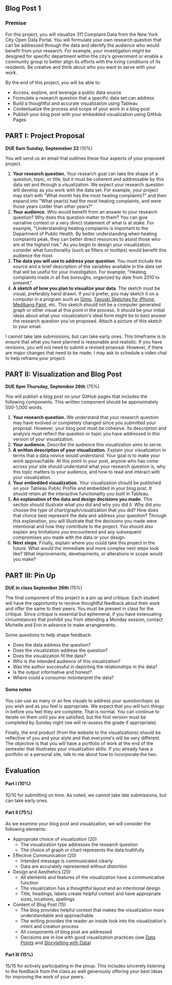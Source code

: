 ## Blog Post 1

### Premise

For this project, you will visualize 311 Complaint Data from the New York City Open Data Portal. You will formulate your own research question that can be addressed through the data and identify the audience who would benefit from your research. For example, your investigation might be designed for specific department within the city's government or enable a community group to better align its efforts with the living conditions of its residents. Be creative and think about who you want to serve with your work.

By the end of this project, you will be able to:
- Access, explore, and leverage a public data source
- Formulate a research question that a specific data set can address
- Build a thoughtful and accurate visualization using Tableau 
- Contextualize the process and scope of your work in a blog post
- Publish your blog post with your embedded visualization using GitHub Pages


## PART I: Project Proposal 

**DUE 6am Sunday, Septemeber 22** (10%)


You will send us an email that outlines these four aspects of your proposed project. 
1. **Your research question.** Your research goal can take the shape of a question, topic, or title, but it must be coherent and addressable by this data set and through a visualization. We expect your research question will develop as you work with the data set. For example, your project may start with "What month has the most heating complaints?" and then expand into "What year(s) had the most heating complaints, and were those years colder than other years?" 
2. **Your audience**. Who would benefit from an answer to your research question? Why does this question matter to them? You can give narrative context or a very direct statement of what is at stake. For example, "Understanding heating complaints is important to the Department of Public Health. By better understanding when heating complaints peak, they can better direct resources to assist those who are at the highest risk." As you begin to design your visualization, consider what functionality (such as filters or tooltips) would benefit this audience the most. 
3. **The data you will use to address your question**. You must include the source and a brief description of the variables available in the data set that will be useful for your investigation. For example, "Heating complaints made in all five boroughs, organized by date from 2010 to present." 
4. **A sketch of how you plan to visualize your data**. The sketch must be visual, preferably hand drawn. If you'd prefer, you may sketch it on a computer in a program such as [Gimp](https://www.gimp.org/downloads/), [Tayuski Sketches for iPhone](https://itunes.apple.com/us/app/tayasui-sketches/id641900855?mt=8), [Medibang Paint](https://downloads.tomsguide.com/MediBang-Paint,0301-70484.html), etc. This sketch should not be a computer generated graph or other visual at this point in the process. It should be your initial ideas about what your visualization's ideal form might be to best answer the research question you've proposed. Attach a picture of this sketch to your email.

I cannot take late submissions, but can take early ones. This timeframe is to ensure that what you have planned is reasonable and realistic. If you have revisions, you will not need to submit a revised proposal. However, if there are major changes that need to be made, I may ask to schedule a video chat to help reframe your project. 

## PART II: Visualization and Blog Post 

**DUE 6pm Thursday, September 26th** (75%)

You will publish a blog post on your GitHub pages that includes the following components. This written component should be approximately 500-1,000 words.
1. **Your research question.** We understand that your research question may have evolved or completely changed since you submitted your proposal. However, your blog post must be cohesive. Its description and analysis must reflect the question or topic you have addressed in *this* version of your visualization.
2. **Your audience.** Describe the audience this visualization aims to serve.
3. **A written description of your visualization.** Explain your visualization in terms that a data novice would understand. Your goal is to make your work approachable. At this point in your post, anyone who has come across your site should understand what your research question is, why this topic matters to your audience, and how to read and interact with your visualization.
4. **Your embedded visualization.** Your visualization should be published on your Tableau Public Profile and embedded in your blog post. It should retain all the interactive functionality you built in Tableau. 
5. **An explanation of the data and design decisions you made.** This section should illustrate what you did and why you did it. Why did you choose the type of chart/graph/visualization that you did? How does that choice best represent the data and address your question? Through this explanation, you will illustrate that the decisions you made were intentional and how they contribute to the project. You should also explain any limitations you encountered and any subsequent compromises you made with the data or your design. 
6. **Next steps**. Finally, explain where you could take this project in the future. What would the immediate and more complex next steps look like? What improvements, developments, or alterations in scope would you make? 



## PART III: Pin Up 

**DUE in class September 26th** (15%)

The final component of this project is a pin up and critique. Each student will have the opportunity to receive thoughtful feedback about their work and offer the same to their peers. You must be present in class for the critique. Since critique is essential but ephemeral, if you have extenuating circumstances that prohibit you from attending a Monday session, contact Michelle and Erin in advance to make arrangements. 

Some questions to help shape feedback:

* Does the data address the question?
* Does the visualization address the question?
* Does the visualization fit the data?
* Who is the intended audience of this visualization?
* Was the author successful in depicting the relationships in the data? 
* Is the output informative and honest?
* Where could a consumer misinterpret the data?

#### Some notes 

You can use as many or as few visuals to address your question/topic as you wish and as you feel is appropriate.  We expect that you will turn things in before you feel they are complete. That is normal. You can continue to iterate on them until you are satisfied, but the first version must be completed by Sunday night (we will re-assess the grade if appropriate). 

Finally, the end product (from the website to the visualizations) should be reflective of you and your style and that everyone's will be very different. The objective is that you will have a portfolio of work at the end of the semester that illustrates your visualization skills. If you already have a portfolio or a personal site, talk to me about how to incorporate the two.



## Evaluation

#### Part I (10%)

10/10 for submitting on time. As noted, we cannot take late submissions, but can take early ones.

#### Part II (75%)

As we examine your blog post and visualization, we will consider the following elements:

* Appropriate choice of visualization (20)
	* The visualization type addresses the research question
	* The choice of graph or chart represents the data truthfully
* Effective Communication (20)
	* Intended message is communicated clearly
	* Data are accurately represented without distortion
* Design and Aesthetics (20)
	* All elements and features of the visualization have a communicative function
	* The visualization has a thoughtful layout and an intentional design
	* Title, headings, labels create helpful context and have appropriate sizes, locations, spellings
* Content of Blog Post (15)
	* The blog provides helpful context that makes the visualization more understandable and approachable
	* The writing provides the reader an inside look into the visualization's intent and creation process
	* All components of blog post are addressed
	* Decisions are in line with good visualization practices (see [Data Points](https://msucreativecomp.files.wordpress.com/2016/08/data_points.pdf) and [Storytelling with Data](http://sfx.cuny.edu:9003/sfx_local-GC?ctx_ver=Z39.88-2004&ctx_enc=info:ofi/enc:UTF-8&ctx_tim=2018-05-18T17%3A33%3A53IST&url_ver=Z39.88-2004&url_ctx_fmt=infofi/fmt:kev:mtx:ctx&rfr_id=info:sid/primo.exlibrisgroup.com:primo3-Article-ingram_myilibrary&rft_val_fmt=info:ofi/fmt:kev:mtx:book&rft.genre=book&rft.atitle=&rft.jtitle=&rft.btitle=Storytelling%20with%20Data&rft.aulast=&rft.auinit=&rft.auinit1=&rft.auinitm=&rft.ausuffix=&rft.au=Nussbaumer%20Knaflic,%20Cole&rft.aucorp=&rft.date=&rft.volume=&rft.issue=&rft.part=&rft.quarter=&rft.ssn=&rft.spage=&rft.epage=&rft.pages=&rft.artnum=&rft.issn=&rft.eissn=&rft.isbn=9781119002253&rft.sici=&rft.coden=&rft_id=info:doi/&rft.object_id=&rft_dat=%3Cingram_myilibrary%3E9781119002260%3C/ingram_myilibrary%3E%3Cgrp_id%3E6343764358741316298%3C/grp_id%3E%3Coa%3E%3C/oa%3E%3Curl%3E%3C/url%3E&rft.eisbn=9781119002260&rft_id=info:oai/&req.language=eng&disable_directlink=true&sfx.directlink=off&rft_pqid=))

#### Part III (15%)
15/15 for actively participating in the pinup. This includes sincerely listening to the feedback from the class as well generously offering your best ideas for improving the work of your peers. 



